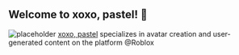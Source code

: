 ## Welcome to xoxo, pastel! 👋
![placeholder](https://user-images.githubusercontent.com/112826340/189335912-ab8ec2f3-7ded-4a47-b5f9-ecc8b32ab57d.png)
[xoxo, pastel](https://group.xoxopastel.com) specializes in avatar creation and user-generated content on the platform @Roblox
<!--

**Here are some ideas to get you started:**

🙋‍♀️ A short introduction - what is your organization all about?
🌈 Contribution guidelines - how can the community get involved?
👩‍💻 Useful resources - where can the community find your docs? Is there anything else the community should know?
🍿 Fun facts - what does your team eat for breakfast?
🧙 Remember, you can do mighty things with the power of [Markdown](https://docs.github.com/github/writing-on-github/getting-started-with-writing-and-formatting-on-github/basic-writing-and-formatting-syntax)
-->

